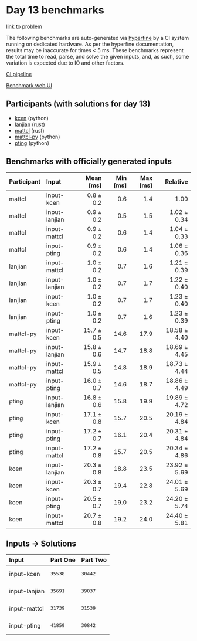 # Day 13 benchmarks

[link to problem](https://adventofcode.com/2023/day/13)

The following benchmarks are auto-generated via
[hyperfine](https://github.com/sharkdp/hyperfine) by a CI system running on
dedicated hardware. As per the hyperfine documentation, results may be
inaccurate for times < 5 ms. These benchmarks represent the total time to read,
parse, and solve the given inputs, and, as such, some variation is expected due
to IO and other factors.

[CI pipeline](http://ci.papercode.net:8080/teams/main/pipelines/aoc2023)

[Benchmark web UI](https://aoc.ancalagon.black)


## Participants (with solutions for day 13)

- [kcen](https://github.com/kcen/aoc2023) (python)
- [lanjian](https://github.com/lanjian/aoc-2023) (rust)
- [mattcl](https://github.com/mattcl/aoc2023) (rust)
- [mattcl-py](https://github.com/mattcl/aoc2023-py) (python)
- [pting](https://github.com/pting/aoc2023) (python)


## Benchmarks with officially generated inputs

| Participant | Input | Mean [ms] | Min [ms] | Max [ms] | Relative |
|:---|:---|---:|---:|---:|---:|
| mattcl | input-kcen | 0.8 ± 0.2 | 0.6 | 1.4 | 1.00 |
| mattcl | input-lanjian | 0.9 ± 0.2 | 0.5 | 1.5 | 1.02 ± 0.34 |
| mattcl | input-mattcl | 0.9 ± 0.2 | 0.6 | 1.4 | 1.04 ± 0.33 |
| mattcl | input-pting | 0.9 ± 0.2 | 0.6 | 1.4 | 1.06 ± 0.36 |
| lanjian | input-mattcl | 1.0 ± 0.2 | 0.7 | 1.6 | 1.21 ± 0.39 |
| lanjian | input-lanjian | 1.0 ± 0.2 | 0.7 | 1.7 | 1.22 ± 0.40 |
| lanjian | input-kcen | 1.0 ± 0.2 | 0.7 | 1.7 | 1.23 ± 0.40 |
| lanjian | input-pting | 1.0 ± 0.2 | 0.7 | 1.6 | 1.23 ± 0.39 |
| mattcl-py | input-kcen | 15.7 ± 0.5 | 14.6 | 17.9 | 18.58 ± 4.40 |
| mattcl-py | input-lanjian | 15.8 ± 0.6 | 14.7 | 18.8 | 18.69 ± 4.45 |
| mattcl-py | input-mattcl | 15.9 ± 0.5 | 14.8 | 18.9 | 18.73 ± 4.44 |
| mattcl-py | input-pting | 16.0 ± 0.7 | 14.6 | 18.7 | 18.86 ± 4.49 |
| pting | input-lanjian | 16.8 ± 0.6 | 15.8 | 19.9 | 19.89 ± 4.72 |
| pting | input-kcen | 17.1 ± 0.8 | 15.7 | 20.5 | 20.19 ± 4.84 |
| pting | input-pting | 17.2 ± 0.7 | 16.1 | 20.4 | 20.31 ± 4.84 |
| pting | input-mattcl | 17.2 ± 0.8 | 15.7 | 20.5 | 20.34 ± 4.86 |
| kcen | input-lanjian | 20.3 ± 0.8 | 18.8 | 23.5 | 23.92 ± 5.69 |
| kcen | input-kcen | 20.3 ± 0.7 | 19.4 | 22.8 | 24.01 ± 5.69 |
| kcen | input-pting | 20.5 ± 0.7 | 19.0 | 23.2 | 24.20 ± 5.74 |
| kcen | input-mattcl | 20.7 ± 0.8 | 19.2 | 24.0 | 24.40 ± 5.81 |


## Inputs -> Solutions

| Input | Part One | Part Two |
|:---|:---|:---|
|input-kcen|<pre>35538</pre>|<pre>30442</pre>|
|input-lanjian|<pre>35691</pre>|<pre>39037</pre>|
|input-mattcl|<pre>31739</pre>|<pre>31539</pre>|
|input-pting|<pre>41859</pre>|<pre>30842</pre>|